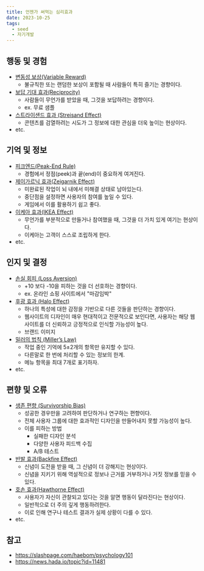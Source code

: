 ```yaml
---
title: 언젠가 써먹는 심리효과
date: 2023-10-25
tags:
  - seed
  - 자기개발
---
```

## 행동 및 경험
- [변동성 보상(Variable Reward)](https://slashpage.com/haebom/nqrx6zk25ne9rmv314y5)
	- 불규칙한 또는 랜덤한 보상이 포함될 때 사람들이 특히 즐기는 경향이다.
- [보답 기대 효과(Reciprocity)](https://slashpage.com/haebom/k4w67rj24xpvk25yq8ep)
	- 사람들이 무언가를 받았을 때, 그것을 보답하려는 경향이다.
	- ex. 무료 샘플
- [스트라이샌드 효과 (Streisand Effect)](https://slashpage.com/haebom/g36nj8v2wv5ywm5ykq9z)
	- 콘텐츠를 검열하려는 시도가 그 정보에 대한 관심을 더욱 높이는 현상이다.
- etc.

## 기억 및 정보
- [피크엔드(Peak-End Rule)](https://slashpage.com/haebom/1dwy5rvmjdrwqmp46zn9)
	- 경험에서 정점(peek)과 끝(end)이 중요하게 여겨진다.
- [제이가르닉 효과(Zeigarnik Effect)](https://slashpage.com/haebom/d7916x82rv7d924kpyg3)
	- 미완료된 작업이 뇌 내에서 미해결 상태로 남아있는다.
	- 중단점을 설정하면 사용자의 참여를 높일 수 있다.
	- 게임에서 이를 활용하기 쉽고 좋다.
- [이케아 효과(IKEA Effect)](https://slashpage.com/haebom/8ndvwx7285qnym3z6jpg)
	- 무언가를 부분적으로 만들거나 참여했을 때, 그것을 더 가치 있게 여기는 현상이다.
	- 이케아는 고객이 스스로 조립하게 한다.
- etc.

## 인지 및 결정
- [손실 회피 (Loss Aversion)](https://slashpage.com/haebom/1dwy5rvmjdrnqmp46zn9)
	- +10 보다 -10을 피하는 것을 더 선호하는 경향이다.
	- ex. 온라인 쇼핑 사이트에서 "마감임박"
- [후광 효과 (Halo Effect)](https://slashpage.com/haebom/8ndvwx7285r68m3z6jpg)
	- 하나의 특성에 대한 감정을 기반으로 다른 것들을 판단하는 경향이다.
	- 웹사이트의 디자인이 매우 현대적이고 전문적으로 보인다면, 사용자는 해당 웹사이트를 더 신뢰하고 긍정적으로 인식할 가능성이 높다.
	- 브랜드 이미지
- [밀러의 법칙 (Miller’s Law)](https://slashpage.com/haebom/6n5w9812gdzy3m4kpgze)
	- 작업 중인 기억에 5±2개의 항목만 유지할 수 있다.
	- 다른말로 한 번에 처리할 수 있는 정보의 한계.
	- 메뉴 항목을 최대 7개로 표기하자.
- etc.

## 편향 및 오류
- [생존 편향 (Survivorship Bias)](https://slashpage.com/haebom/v93nzyxmddzgrmwk6r45)
	- 성공한 경우만을 고려하여 판단하거나 연구하는 편향이다.
	- 전체 사용자 그룹에 대한 효과적인 디자인을 만들어내지 못할 가능성이 높다.
	- 이를 피하는 방법
		- 실패한 디자인 분석
		- 다양한 사용자 피드백 수집
		- A/B 테스트
- [반발 효과(Backfire Effect)](https://slashpage.com/haebom/8qpv5x427wnk42kyn3dw)
	- 신념이 도전을 받을 때, 그 신념이 더 강해지는 현상이다.
	- 신념을 지키기 위해 역설적으로 정보나 근거를 거부하거나 거짓 정보를 믿을 수 있다.
- [호손 효과(Hawthorne Effect)](https://slashpage.com/haebom/j4z7pvx2k4kqgmek8653)
	- 사용자가 자신이 관찰되고 있다는 것을 알면 행동이 달라진다는 현상이다.
	- 일반적으로 더 주의 깊게 행동하려한다.
	- 이로 인해 연구나 테스트 결과가 실제 상황이 다를 수 있다.
- etc.

## 참고
- https://slashpage.com/haebom/psychology101
- https://news.hada.io/topic?id=11481
